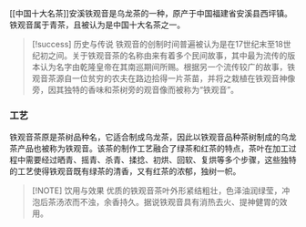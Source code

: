 [[中国十大名茶]]安溪铁观音是乌龙茶的一种，原产于中国福建省安溪县西坪镇。铁观音属于青茶，且被认为是中国十大名茶之一。


> [!success]  历史与传说
>铁观音的创制时间普遍被认为是在17世纪末至18世纪初之间。关于铁观音茶的名称由来有着多个民间故事，其中最为流传的版本认为名字由乾隆皇帝在其南巡期间所赐。根据另一个流传较广的故事，铁观音茶源自一位贫穷的农夫在路边拾得一片茶苗，并将之栽植在铁观音神像旁，因其独特的香味和茶树旁的观音像而被称为“铁观音”。

### 工艺
铁观音茶原是茶树品种名，它适合制成乌龙茶，因此以铁观音品种茶树制成的乌龙茶产品也被称为铁观音。该茶的制作工艺融合了绿茶和红茶的特点，茶叶在加工过程中需要经过晒青、摇青、杀青、揉捻、初烘、回软、复烘等多个步骤，这些独特的工艺使得铁观音既有绿茶的清香，又有红茶的浓郁，独树一帜。


> [!NOTE] 饮用与效果
> 优质的铁观音茶叶外形紧结粗壮，色泽油润绿莹，冲泡后茶汤浓而不浊，余香持久。据说铁观音具有消热去火、提神健胃的效用。
